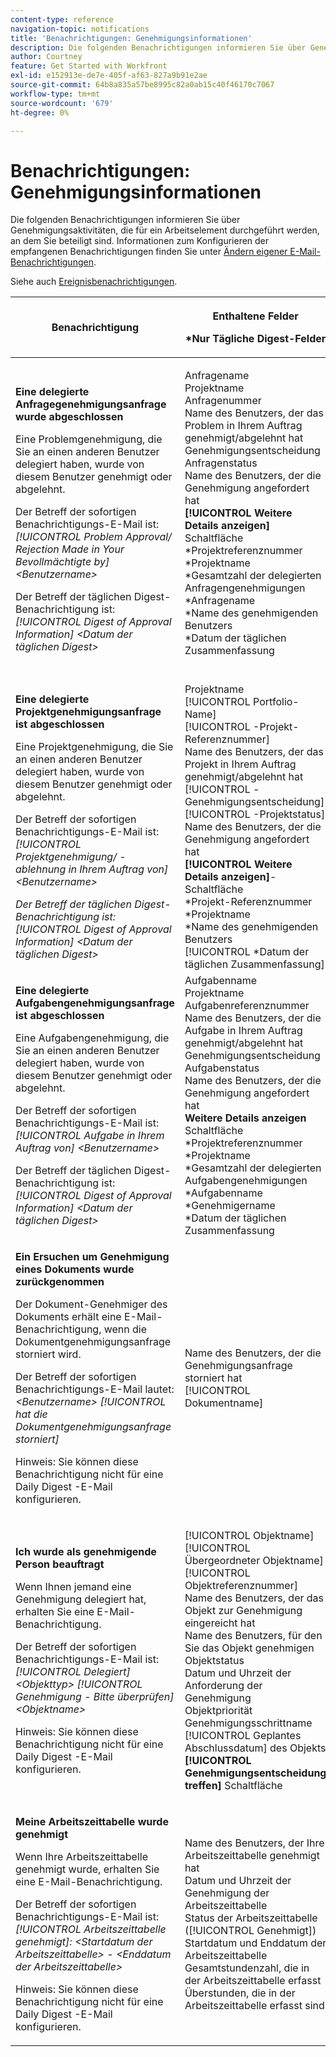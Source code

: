 ```yaml
---
content-type: reference
navigation-topic: notifications
title: 'Benachrichtigungen: Genehmigungsinformationen'
description: Die folgenden Benachrichtigungen informieren Sie über Genehmigungsaktivitäten, die für ein Arbeitselement durchgeführt werden, an dem Sie beteiligt sind. Informationen zum Konfigurieren der empfangenen Benachrichtigungen finden Sie unter Ändern Ihrer eigenen E-Mail-Benachrichtigungen .
author: Courtney
feature: Get Started with Workfront
exl-id: e152913e-de7e-405f-af63-827a9b91e2ae
source-git-commit: 64b8a835a57be8995c82a0ab15c40f46170c7067
workflow-type: tm+mt
source-wordcount: '679'
ht-degree: 0%

---
```


# Benachrichtigungen: Genehmigungsinformationen

Die folgenden Benachrichtigungen informieren Sie über Genehmigungsaktivitäten, die für ein Arbeitselement durchgeführt werden, an dem Sie beteiligt sind. Informationen zum Konfigurieren der empfangenen Benachrichtigungen finden Sie unter [Ändern eigener E-Mail-Benachrichtigungen](../../workfront-basics/using-notifications/activate-or-deactivate-your-own-event-notifications.md).

Siehe auch [Ereignisbenachrichtigungen](../../workfront-basics/using-notifications/event-notifications.md).

<table style="table-layout:auto"> 
 <col> 
 <col> 
 <col> 
 <thead> 
  <tr> 
   <th>Benachrichtigung</th> 
   <th> <p>Enthaltene Felder </p> <p> *Nur Tägliche Digest-Felder</p> </th> 
   <th>Standardstatus</th> 
  </tr> 
 </thead> 
 <tbody> 
  <tr> 
   <td> <p><strong>Eine delegierte Anfragegenehmigungsanfrage wurde abgeschlossen</strong> </p> <p>Eine Problemgenehmigung, die Sie an einen anderen Benutzer delegiert haben, wurde von diesem Benutzer genehmigt oder abgelehnt.</p> <p>Der Betreff der sofortigen Benachrichtigungs-E-Mail ist: <em>[!UICONTROL Problem Approval/ Rejection Made in Your Bevollmächtigte by] &lt;Benutzername&gt;</em></p> <p>Der Betreff der täglichen Digest-Benachrichtigung ist:<em> [!UICONTROL Digest of Approval Information] &lt;Datum der täglichen Digest&gt;</em></p> </td> 
   <td> <p>Anfragename<br>Projektname<br>Anfragenummer<br>Name des Benutzers, der das Problem in Ihrem Auftrag genehmigt/abgelehnt hat<br>Genehmigungsentscheidung<br>Anfragenstatus<br>Name des Benutzers, der die Genehmigung angefordert hat<br><strong>[!UICONTROL Weitere Details anzeigen]</strong> Schaltfläche<br>*Projektreferenznummer<br>*Projektname<br>*Gesamtzahl der delegierten Anfragengenehmigungen<br>*Anfragename<br>*Name des genehmigenden Benutzers<br>*Datum der täglichen Zusammenfassung<br><br></p> </td> 
   <td><strong>Täglich</strong> </td> 
  </tr> 
  <tr> 
   <td> <p><strong>Eine delegierte Projektgenehmigungsanfrage ist abgeschlossen</strong> </p> <p>Eine Projektgenehmigung, die Sie an einen anderen Benutzer delegiert haben, wurde von diesem Benutzer genehmigt oder abgelehnt.</p> <p>Der Betreff der sofortigen Benachrichtigungs-E-Mail ist: <em>[!UICONTROL Projektgenehmigung/ -ablehnung in Ihrem Auftrag von] &lt;Benutzername&gt;</em></p> <p><em>Der Betreff der täglichen Digest-Benachrichtigung ist: [!UICONTROL Digest of Approval Information] &lt;Datum der täglichen Digest&gt;</em> </p> </td> 
   <td> Projektname<br>[!UICONTROL Portfolio-Name]<br>[!UICONTROL -Projekt-Referenznummer]<br>Name des Benutzers, der das Projekt in Ihrem Auftrag genehmigt/abgelehnt hat<br>[!UICONTROL -Genehmigungsentscheidung]<br>[!UICONTROL -Projektstatus]<br>Name des Benutzers, der die Genehmigung angefordert hat<br><strong>[!UICONTROL Weitere Details anzeigen]</strong>-Schaltfläche<br>*Projekt-Referenznummer<br>*Projektname<br>*Name des genehmigenden Benutzers<br>[!UICONTROL *Datum der täglichen Zusammenfassung]<br></td> 
   <td><strong>Täglich</strong> </td> 
  </tr> 
  <tr> 
   <td> <p><strong>Eine delegierte Aufgabengenehmigungsanfrage ist abgeschlossen</strong> </p> <p>Eine Aufgabengenehmigung, die Sie an einen anderen Benutzer delegiert haben, wurde von diesem Benutzer genehmigt oder abgelehnt.</p> <p>Der Betreff der sofortigen Benachrichtigungs-E-Mail ist: <em>[!UICONTROL Aufgabe in Ihrem Auftrag von] &lt;Benutzername&gt;</em></p> <p>Der Betreff der täglichen Digest-Benachrichtigung ist:<em> [!UICONTROL Digest of Approval Information] &lt;Datum der täglichen Digest&gt;</em></p> </td> 
   <td> Aufgabenname<br>Projektname<br>Aufgabenreferenznummer<br>Name des Benutzers, der die Aufgabe in Ihrem Auftrag genehmigt/abgelehnt hat<br>Genehmigungsentscheidung<br>Aufgabenstatus<br>Name des Benutzers, der die Genehmigung angefordert hat<br><strong>Weitere Details anzeigen</strong> Schaltfläche<br>*Projektreferenznummer<br>*Projektname<br>*Gesamtzahl der delegierten Aufgabengenehmigungen<br>*Aufgabenname<br>*Genehmigername<br>*Datum der täglichen Zusammenfassung<br></td> 
   <td><strong>Täglich</strong> </td> 
  </tr> 
  <tr> 
   <td> <p><strong>Ein Ersuchen um Genehmigung eines Dokuments wurde zurückgenommen</strong> </p> <p>Der Dokument-Genehmiger des Dokuments erhält eine E-Mail-Benachrichtigung, wenn die Dokumentgenehmigungsanfrage storniert wird.</p> <p>Der Betreff der sofortigen Benachrichtigungs-E-Mail lautet: <em>&lt;Benutzername&gt; [!UICONTROL hat die Dokumentgenehmigungsanfrage storniert]</em></p> <p> <p>Hinweis: Sie können diese Benachrichtigung nicht für eine Daily Digest -E-Mail konfigurieren.</p> </p> </td> 
   <td> Name des Benutzers, der die Genehmigungsanfrage storniert hat<br>[!UICONTROL Dokumentname] </td> 
   <td><strong>Instant</strong> </td> 
  </tr> 
  <tr> 
   <td> <p><strong>Ich wurde als genehmigende Person beauftragt</strong> </p> <p>Wenn Ihnen jemand eine Genehmigung delegiert hat, erhalten Sie eine E-Mail-Benachrichtigung. </p> <p>Der Betreff der sofortigen Benachrichtigungs-E-Mail ist: <em>[!UICONTROL Delegiert] &lt;Objekttyp&gt; [!UICONTROL Genehmigung - Bitte überprüfen] &lt;Objektname&gt;</em></p> <p> <p>Hinweis: Sie können diese Benachrichtigung nicht für eine Daily Digest -E-Mail konfigurieren.</p> </p> </td> 
   <td> <p>[!UICONTROL Objektname]<br>[!UICONTROL Übergeordneter Objektname]<br>[!UICONTROL Objektreferenznummer]<br>Name des Benutzers, der das Objekt zur Genehmigung eingereicht hat<br>Name des Benutzers, für den Sie das Objekt genehmigen<br>Objektstatus<br>Datum und Uhrzeit der Anforderung der Genehmigung<br>Objektpriorität<br>Genehmigungsschrittname<br>[!UICONTROL Geplantes Abschlussdatum] des Objekts<br><strong>[!UICONTROL Genehmigungsentscheidung treffen]</strong> Schaltfläche</p> </td> 
   <td><strong>Instant</strong> </td> 
  </tr> 
  <tr> 
   <td> <p><strong>Meine Arbeitszeittabelle wurde genehmigt</strong> </p> <p>Wenn Ihre Arbeitszeittabelle genehmigt wurde, erhalten Sie eine E-Mail-Benachrichtigung.</p> <p>Der Betreff der sofortigen Benachrichtigungs-E-Mail ist: <em>[!UICONTROL Arbeitszeittabelle genehmigt]: &lt;Startdatum der Arbeitszeittabelle&gt; - &lt;Enddatum der Arbeitszeittabelle&gt;</em></p> <p> <p>Hinweis: Sie können diese Benachrichtigung nicht für eine Daily Digest -E-Mail konfigurieren.</p> </p> </td> 
   <td> Name des Benutzers, der Ihre Arbeitszeittabelle genehmigt hat<br>Datum und Uhrzeit der Genehmigung der Arbeitszeittabelle<br>Status der Arbeitszeittabelle ([!UICONTROL Genehmigt])<br>Startdatum und Enddatum der Arbeitszeittabelle<br>Gesamtstundenzahl, die in der Arbeitszeittabelle erfasst <br>Überstunden, die in der Arbeitszeittabelle erfasst sind </td> 
   <td><strong>Instant</strong> </td> 
  </tr> 
 </tbody> 
</table>
